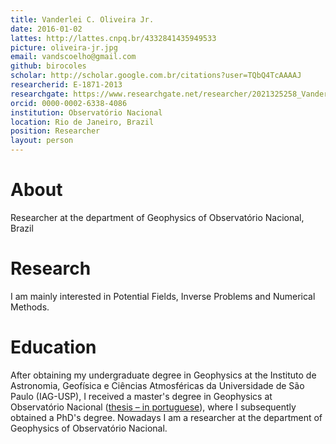 ```yaml
---
title: Vanderlei C. Oliveira Jr.
date: 2016-01-02
lattes: http://lattes.cnpq.br/4332841435949533
picture: oliveira-jr.jpg
email: vandscoelho@gmail.com
github: birocoles
scholar: http://scholar.google.com.br/citations?user=TQbQ4TcAAAAJ
researcherid: E-1871-2013
researchgate: https://www.researchgate.net/researcher/2021325258_Vanderlei_C_Oliveira_Jr/
orcid: 0000-0002-6338-4086
institution: Observatório Nacional
location: Rio de Janeiro, Brazil
position: Researcher
layout: person
---
```


# About

Researcher at the department of Geophysics of Observatório Nacional, Brazil

# Research

I am mainly interested in Potential Fields, Inverse Problems and Numerical
Methods.

# Education

After obtaining my undergraduate degree in Geophysics at the Instituto de
Astronomia, Geofísica e Ciências Atmosféricas da Universidade de São Paulo
(IAG-USP), I received a master's degree in Geophysics at Observatório Nacional
([thesis – in
portuguese](http://www.on.br/conteudo/dppg_e_iniciacao/dppg/ferramenta_teses/teses/GEOFISICA/%5B262_36-45_C%5Dvanderlei_dissertacao.pdf)),
where I subsequently obtained a PhD's degree.
Nowadays I am a researcher at the department of Geophysics of Observatório
Nacional.

